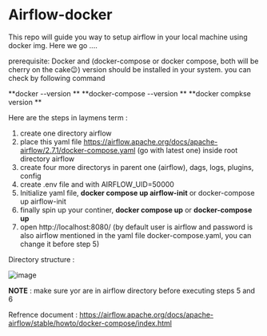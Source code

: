 # Airflow-docker
This repo will guide you way to setup airflow in your local machine using docker img. Here we go ....

prerequisite: Docker and (docker-compose or docker compose, both will be cherry on the cake😉) version should be installed in your system. you can check by following command 

**docker --version
**
**docker-compose --version 
**
**docker compkse version **

Here are the steps in laymens term :

1. create one directory airflow
2. place this yaml file https://airflow.apache.org/docs/apache-airflow/2.7.1/docker-compose.yaml (go with latest one) inside root directory airflow
3. create four more directorys in parent one (airflow), dags, logs, plugins, config
4. create .env file and with AIRFLOW_UID=50000
5. Initialize yaml file, **docker compose up airflow-init** or docker-compose up airflow-init
6. finally spin up your continer, **docker compose up** or **docker-compose up**
7. open http://localhost:8080/ (by default user is airflow and password is also airflow mentioned in the yaml file docker-compose.yaml, you can change it before step 5)

Directory structure :






![image](https://github.com/mvv-git-eng/Airflow-docker/assets/84799610/4b8ce8df-e6b1-4501-ba0d-c0a7072d1e35)





**NOTE** : make sure yor are in airflow directory before executing steps 5 and 6 

Refrence document : https://airflow.apache.org/docs/apache-airflow/stable/howto/docker-compose/index.html
